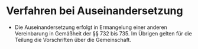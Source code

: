 # Verfahren bei Auseinandersetzung

- Die Auseinandersetzung erfolgt in Ermangelung einer anderen Vereinbarung in Gemäßheit der §§ 732 bis 735. Im Übrigen gelten für die Teilung die Vorschriften über die Gemeinschaft.

